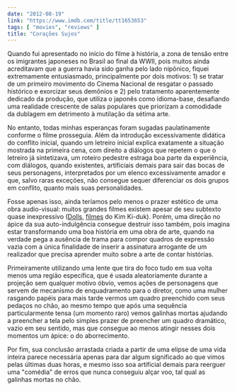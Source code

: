```yaml
---
date: "2012-08-19"
link: "https://www.imdb.com/title/tt1653653"
tags: [ "movies", "reviews" ]
title: "Corações Sujos"
---
```

Quando fui apresentado no início do filme à história, a zona de tensão entre os imigrantes japoneses no Brasil ao final da WWII, pois muitos ainda acreditavam que a guerra havia sido ganha pelo lado nipônico, fiquei extremamente entusiasmado, principalmente por dois motivos: 1) se tratar de um primeiro movimento do Cinema Nacional de resgatar o passado histórico e exorcizar seus demônios e 2) pelo tratamento aparentemente dedicado da produção, que utiliza o japonês como idioma-base, desafiando uma realidade crescente de salas populares que priorizam a comodidade da dublagem em detrimento à mutilação da sétima arte.

No entanto, todas minhas esperanças foram sugadas paulatinamente conforme o filme prosseguia. Além da introdução excessivamente didática do conflito inicial, quando um letreiro inicial explica exatamente a situação mostrada na primeira cena, com direito a diálogos que repetem o que o letreiro já sintetizava, um roteiro pedestre estraga boa parte da experiência, com diálogos, quando existentes, artificiais demais para sair das bocas de seus personagens, interpretados por um elenco excessivamente amador e que, salvo raras exceções, não consegue sequer diferenciar os dois grupos em conflito, quanto mais suas personalidades.

Fosse apenas isso, ainda teríamos pelo menos o prazer estético de uma obra audio-visual: muitos grandes filmes existem apesar de seu subtexto quase inexpressivo ([Dolls], [filmes] do Kim Ki-duk). Porém, uma direção no ápice da sua auto-indulgência consegue destruir isso também, pois imagina estar transformando uma boa história em uma obra de arte, quando na verdade pega a ausência de trama para compor quadros de expressão vazia com a única finalidade de inserir a assinatura arrogante de um realizador que precisa aprender muito sobre a arte de contar histórias.

Primeiramente utilizando uma lente que tira do foco tudo em sua volta menos uma região específica, que é usada aleatoriamente durante a projeção sem qualquer motivo óbvio, vemos ações de personagens que servem de mecanismo de enquadramento para o diretor, como uma mulher rasgando papéis para mais tarde vermos um quadro preenchido com seus pedaços no chão, ao mesmo tempo que após uma sequência particularmente tensa (um momento raro) vemos galinhas mortas ajudando a preencher a tela pelo simples prazer de preencher um quadro dramático, vazio em seu sentido, mas que consegue ao menos atingir nesses dois momentos um ápice: o do aborrecimento.

Por fim, sua conclusão arrastada criada a partir de uma elipse de uma vida inteira parece necessária apenas para dar algum significado ao que vimos pelas últimas duas horas, e mesmo isso soa artificial demais para reerguer uma "comédia" de erros que nunca conseguiu alçar voo, tal qual as galinhas mortas no chão.

[Dolls]: /dolls
[filmes]: /pieta
